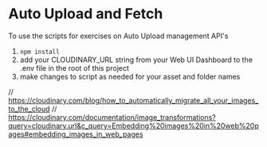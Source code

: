 # Auto Upload and Fetch


To use the scripts for exercises on Auto Upload management API's 
1. `npm install`
2. add your CLOUDINARY_URL string from your Web UI Dashboard to the .env file in the root of this project
3. make changes to script as needed for your asset and folder names 

// https://cloudinary.com/blog/how_to_automatically_migrate_all_your_images_to_the_cloud
// https://cloudinary.com/documentation/image_transformations?query=cloudinary.url&c_query=Embedding%20images%20in%20web%20pages#embedding_images_in_web_pages
